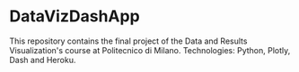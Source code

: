 # DataVizDashApp

This repository contains the final project of the Data and Results Visualization's course at Politecnico di Milano. Technologies: Python, Plotly, Dash and Heroku.

